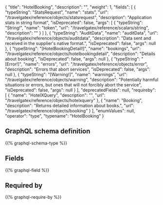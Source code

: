 {
  "title": "HotelBooking",
  "description": "",
  "weight": 1,
  "fields": [
    {
      "typeString": "StatsRequest",
      "name": "stats",
      "url": "/travelgatex/reference/objects/statsrequest",
      "description": "Application stats in string format",
      "isDeprecated": false,
      "args": [
        {
          "typeString": "String!",
          "name": "token",
          "url": "/travelgatex/reference/scalars/string",
          "description": ""
        }
      ]
    },
    {
      "typeString": "AuditData",
      "name": "auditData",
      "url": "/travelgatex/reference/objects/auditdata",
      "description": "Data sent and received in the supplier's native format.",
      "isDeprecated": false,
      "args": null
    },
    {
      "typeString": "[HotelBookingDetail!]",
      "name": "bookings",
      "url": "/travelgatex/reference/objects/hotelbookingdetail",
      "description": "Details about booking",
      "isDeprecated": false,
      "args": null
    },
    {
      "typeString": "[Error!]",
      "name": "errors",
      "url": "/travelgatex/reference/objects/error",
      "description": "Errors that abort services",
      "isDeprecated": false,
      "args": null
    },
    {
      "typeString": "[Warning!]",
      "name": "warnings",
      "url": "/travelgatex/reference/objects/warning",
      "description": "Potentially harmful situations or errors, but ones that will not forcibly abort the service",
      "isDeprecated": false,
      "args": null
    }
  ],
  "deprecatedFields": null,
  "requireby": [
    {
      "name": "HotelXQuery",
      "description": "",
      "url": "/travelgatex/reference/objects/hotelxquery"
    },
    {
      "name": "Booking",
      "description": "Returns detailed information about books.",
      "url": "/travelgatex/reference/objects/booking"
    }
  ],
  "enumValues": null,
  "operator": "type",
  "typename": "HotelBooking"
}
## GraphQL schema definition

{{% graphql-schema-type %}}

## Fields

{{% graphql-field %}}

## Required by

{{% graphql-require-by %}}
